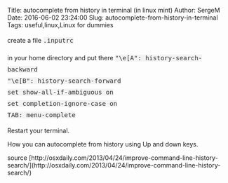 Title: autocomplete from history in terminal (in linux mint)
Author: SergeM
Date: 2016-06-02 23:24:00
Slug: autocomplete-from-history-in-terminal
Tags: useful,linux,Linux for dummies

<div dir="ltr" style="text-align: left;" trbidi="on">create a file&nbsp;<span style="background-color: #f3f3f3; color: #303030; font-family: monospace; font-size: 14.352px; line-height: 26px;">.inputrc</span>

in your home directory and put there
<span style="background-color: #f3f3f3; color: #303030; font-family: monospace; font-size: 14.352px; line-height: 26px;">"\e[A": history-search-backward</span><br style="color: #303030; font-family: monospace; font-size: 14.352px; line-height: 26px; margin: 0px; padding: 0px;" /><span style="background-color: #f3f3f3; color: #303030; font-family: monospace; font-size: 14.352px; line-height: 26px;">"\e[B": history-search-forward</span><br style="color: #303030; font-family: monospace; font-size: 14.352px; line-height: 26px; margin: 0px; padding: 0px;" /><span style="background-color: #f3f3f3; color: #303030; font-family: monospace; font-size: 14.352px; line-height: 26px;">set show-all-if-ambiguous on</span><br style="color: #303030; font-family: monospace; font-size: 14.352px; line-height: 26px; margin: 0px; padding: 0px;" /><span style="background-color: #f3f3f3; color: #303030; font-family: monospace; font-size: 14.352px; line-height: 26px;">set completion-ignore-case on</span><br style="color: #303030; font-family: monospace; font-size: 14.352px; line-height: 26px; margin: 0px; padding: 0px;" /><span style="background-color: #f3f3f3; color: #303030; font-family: monospace; font-size: 14.352px; line-height: 26px;">TAB: menu-complete</span>
<span style="background-color: #f3f3f3; color: #303030; font-family: monospace; font-size: 14.352px; line-height: 26px;">
</span>

Restart your terminal.

How you can autocomplete from history using Up and down keys.<div>
</div><div>source&nbsp;[http://osxdaily.com/2013/04/24/improve-command-line-history-search/](http://osxdaily.com/2013/04/24/improve-command-line-history-search/)</div><div>
</div></div>
